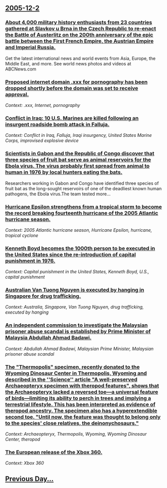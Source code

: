 ## [2005-12-2](/news/2005/12/2/index.md)

### [ About 4,000 military history enthusiasts from 23 countries gathered at Slavkov u Brna in the Czech Republic to re-enact the Battle of Austerlitz on the 200th anniversary of the epic battle between the First French Empire, the Austrian Empire and Imperial Russia. ](/news/2005/12/2/about-4-000-military-history-enthusiasts-from-23-countries-gathered-at-slavkov-u-brna-in-the-czech-republic-to-re-enact-the-battle-of-auste.md)
Get the latest international news and world events from Asia, Europe, the Middle East, and more. See world news photos and videos at ABCNews.com

### [ Proposed internet domain .xxx for pornography has been dropped shortly before the domain was set to receive approval. ](/news/2005/12/2/proposed-internet-domain-xxx-for-pornography-has-been-dropped-shortly-before-the-domain-was-set-to-receive-approval.md)
_Context: .xxx, Internet, pornography_

### [ Conflict in Iraq: 10 U.S. Marines are killed following an insurgent roadside bomb attack in Falluja. ](/news/2005/12/2/conflict-in-iraq-10-u-s-marines-are-killed-following-an-insurgent-roadside-bomb-attack-in-falluja.md)
_Context: Conflict in Iraq, Falluja, Iraqi insurgency, United States Marine Corps, improvised explosive device_

### [ Scientists in Gabon and the Republic of Congo discover that three species of fruit bat serve as animal reservoirs for the Ebola virus. The virus probably first spread from animal to human in 1976 by local hunters eating the bats. ](/news/2005/12/2/scientists-in-gabon-and-the-republic-of-congo-discover-that-three-species-of-fruit-bat-serve-as-animal-reservoirs-for-the-ebola-virus-the.md)
Researchers working in Gabon and Congo have identified three species of fruit bat as the long-sought reservoirs of one of the deadliest known human pathogens, the Ebola virus.The team tested more...

### [ Hurricane Epsilon strengthens from a tropical storm to become the record breaking fourteenth hurricane of the 2005 Atlantic hurricane season. ](/news/2005/12/2/hurricane-epsilon-strengthens-from-a-tropical-storm-to-become-the-record-breaking-fourteenth-hurricane-of-the-2005-atlantic-hurricane-seaso.md)
_Context: 2005 Atlantic hurricane season, Hurricane Epsilon, hurricane, tropical cyclone_

### [ Kenneth Boyd becomes the 1000th person to be executed in the United States since the re-introduction of capital punishment in 1976. ](/news/2005/12/2/kenneth-boyd-becomes-the-1000th-person-to-be-executed-in-the-united-states-since-the-re-introduction-of-capital-punishment-in-1976.md)
_Context: Capital punishment in the United States, Kenneth Boyd, U.S., capital punishment_

### [ Australian Van Tuong Nguyen is executed by hanging in Singapore for drug trafficking. ](/news/2005/12/2/australian-van-tuong-nguyen-is-executed-by-hanging-in-singapore-for-drug-trafficking.md)
_Context: Australia, Singapore, Van Tuong Nguyen, drug trafficking, executed by hanging_

### [ An independent commission to investigate the Malaysian prisoner abuse scandal is established by Prime Minister of Malaysia Abdullah Ahmad Badawi. ](/news/2005/12/2/an-independent-commission-to-investigate-the-malaysian-prisoner-abuse-scandal-is-established-by-prime-minister-of-malaysia-abdullah-ahmad-b.md)
_Context: Abdullah Ahmad Badawi, Malaysian Prime Minister, Malaysian prisoner abuse scandal_

### [ The "Thermopolis" specimen, recently donated to the Wyoming Dinosaur Center in Thermopolis, Wyoming and described in the ''Science'' article "A well-preserved Archaeopteryx specimen with theropod features", shows that the Archaeopteryx lacked a reversed toe&mdash;a universal feature of birds&mdash;limiting its ability to perch in trees and implying a terrestrial lifestyle. This has been interpreted as evidence of theropod ancestry. The specimen also has a hyperextendible second toe. "Until now, the feature was thought to belong only to the species' close relatives, the deinonychosaurs."](/news/2005/12/2/the-thermopolis-specimen-recently-donated-to-the-wyoming-dinosaur-center-in-thermopolis-wyoming-and-described-in-the-science-articl.md)
_Context: Archaeopteryx, Thermopolis, Wyoming, Wyoming Dinosaur Center, theropod_

### [ The European release of the Xbox 360.](/news/2005/12/2/the-european-release-of-the-xbox-360.md)
_Context: Xbox 360_

## [Previous Day...](/news/2005/12/1/index.md)

